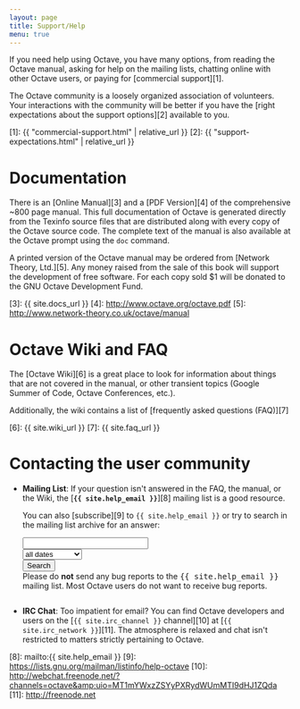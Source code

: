 ```yaml
---
layout: page
title: Support/Help
menu: true
---
```


If you need help using Octave, you have many options, from reading
the Octave manual, asking for help on the mailing lists, chatting
online with other Octave users, or paying for [commercial support][1].

The Octave community is a loosely organized association of
volunteers.  Your interactions with the community will be better
if you have the [right expectations about the support options][2]
available to you.

[1]: {{ "commercial-support.html" | relative_url }}
[2]: {{ "support-expectations.html" | relative_url }}



# Documentation

There is an [Online Manual][3] and a [PDF Version][4] of the comprehensive
~800 page manual.  This full documentation of Octave is generated directly
from the Texinfo source files that are distributed along with every copy of
the Octave source code.  The complete text of the manual is also available
at the Octave prompt using the `doc` command.

A printed version of the Octave manual may be ordered from
[Network Theory, Ltd.][5].  Any money raised from the sale of this book
will support the development of free software.  For each copy sold $1
will be donated to the GNU Octave Development Fund.

[3]: {{ site.docs_url }}
[4]: http://www.octave.org/octave.pdf
[5]: http://www.network-theory.co.uk/octave/manual


# Octave Wiki and FAQ

The [Octave Wiki][6] is a great place to look for information about
things that are not covered in the manual, or other transient topics
(Google Summer of Code, Octave Conferences, etc.).

Additionally, the wiki contains a list of
[frequently asked questions (FAQ)][7]

[6]: {{ site.wiki_url }}
[7]: {{ site.faq_url }}


# Contacting the user community

- **Mailing List**:
  If your question isn't answered in the FAQ, the manual, or the Wiki,
  the [**`{{ site.help_email }}`**][8] mailing list is a good resource.

  You can also [subscribe][9] to `{{ site.help_email }}` or try to search in the
  mailing list archive for an answer:
  <div class="row">
  <div class="columns medium-8">
  <form action="http://octave.1599824.n4.nabble.com/template/NamlServlet.jtp">
  <input name="macro" value="search_page" type="hidden">
  <input name="node" value="1599825" type="hidden">
  <div class="row collapse">
  <div class="columns small-7">
  <input id="query" name="query" size="25">
  </div>
  <div class="columns small-3">
  <select name="days">
  <option value="0" selected="">all dates</option>
  <option value="1">past 24 hours</option>
  <option value="7">past week</option>
  <option value="30">past month</option>
  <option value="90">past 3 months</option>
  <option value="180">past 6 months</option>
  <option value="365">past year</option>
  </select>
  </div>
  <div class="columns small-2">
  <input class="button postfix" value="Search" type="submit">
  </div>
  </div>

  <div class="row ">
  <div class="columns small-11">
  <div class="panel callout">
  Please do <strong>not</strong> send any bug reports to the
  <samp>{{ site.help_email }}</samp> mailing list.
  Most Octave users do not want to receive bug reports.
  </div>
  </div>
  </div>

- **IRC Chat**:
  Too impatient for email? You can find Octave developers and users on the
  [`{{ site.irc_channel }}` channel][10] at [`{{ site.irc_network }}`][11].
  The atmosphere is relaxed and chat isn't restricted to matters strictly
  pertaining to Octave.

[8]: mailto:{{ site.help_email }}
[9]: https://lists.gnu.org/mailman/listinfo/help-octave
[10]: http://webchat.freenode.net/?channels=octave&amp;uio=MT1mYWxzZSYyPXRydWUmMTI9dHJ1ZQda
[11]: http://freenode.net

